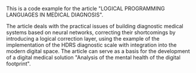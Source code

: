 This is a code example for the article "LOGICAL PROGRAMMING LANGUAGES IN MEDICAL DIAGNOSIS".

The article deals with the practical issues of building diagnostic medical systems based on neural networks, correcting their shortcomings by introducing a logical correction layer, using the example of the implementation of the HDRS diagnostic scale with integration into the modern digital space. The article can serve as a basis for the development of a digital medical solution "Analysis of the mental health of the digital footprint".